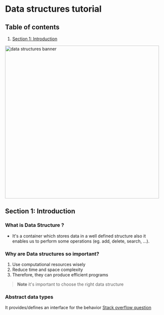 # Data structures tutorial 

## Table of contents
1. [Section 1: Introduction](#section-1--introduction)

<img src="https://kshitizsaini113.hashnode.dev/_next/image?url=https%3A%2F%2Fcdn.hashnode.com%2Fres%2Fhashnode%2Fimage%2Fupload%2Fv1603947146986%2FJDRm1-Mz6.png%3Fw%3D1600%26h%3D840%26fit%3Dcrop%26crop%3Dentropy%26auto%3Dcompress%2Cformat%26format%3Dwebp&w=1920&q=75" width="100%" height="500px" title="Data structures, src: hashnode.dev" alt="data structures banner">

## Section 1: Introduction

### What is Data Structure ?

- It's a container which stores data in a well defined structure also it enables us to perform some operations (eg. add, delete, search, ...).  

### Why are Data structures so important?

1. Use computational resources wisely
1. Reduce time and space complexity
1. Therefore, they can produce efficient programs  

> **Note** it's important to choose the right data structure

### Abstract data types

It provides/defines an interface for the behavior 
[Stack overflow question](https://stackoverflow.com/questions/10267084/what-is-adt-abstract-data-type)